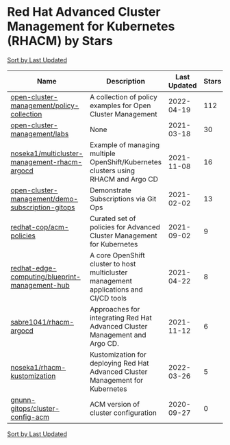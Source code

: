 # Red Hat Advanced Cluster Management for Kubernetes (RHACM) by Stars

[Sort by Last Updated](Red%20Hat%20Advanced%20Cluster%20Management%20for%20Kubernetes%20%28RHACM%29.Last%20Updated.md)

Name | Description | Last Updated | Stars 
--- | --- | --- | --- 
[open-cluster-management/policy-collection](https://github.com/stolostron/policy-collection) | A collection of policy examples for Open Cluster Management | 2022-04-19 | 112 
[open-cluster-management/labs](https://github.com/stolostron/labs) | None | 2021-03-18 | 30 
[noseka1/multicluster-management-rhacm-argocd](https://github.com/noseka1/multicluster-management-rhacm-argocd) | Example of managing multiple OpenShift/Kubernetes clusters using RHACM and Argo CD | 2021-11-08 | 16 
[open-cluster-management/demo-subscription-gitops](https://github.com/stolostron/demo-subscription-gitops) | Demonstrate Subscriptions via Git Ops | 2021-02-02 | 13 
[redhat-cop/acm-policies](https://github.com/redhat-cop/acm-policies) | Curated set of policies for Advanced Cluster Management for Kubernetes | 2021-09-02 | 9 
[redhat-edge-computing/blueprint-management-hub](https://github.com/redhat-edge-computing/blueprint-management-hub) | A core OpenShift cluster to host multicluster management applications and CI/CD tools | 2021-04-22 | 8 
[sabre1041/rhacm-argocd](https://github.com/sabre1041/rhacm-argocd) | Approaches for integrating Red Hat Advanced Cluster Management and Argo CD. | 2021-11-12 | 6 
[noseka1/rhacm-kustomization](https://github.com/noseka1/rhacm-kustomization) | Kustomization for deploying Red Hat Advanced Cluster Management for Kubernetes | 2022-03-26 | 5 
[gnunn-gitops/cluster-config-acm](https://github.com/gnunn-gitops/cluster-config-acm) | ACM version of cluster configuration | 2020-09-27 | 0 

[Sort by Last Updated](Red%20Hat%20Advanced%20Cluster%20Management%20for%20Kubernetes%20%28RHACM%29.Last%20Updated.md)